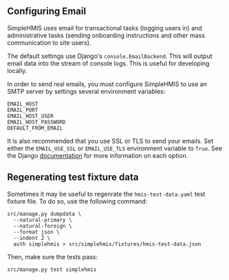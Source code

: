 Configuring Email
-----------------

SimpleHMIS uses email for transactional tasks (logging users in) and administrative tasks (sending onboarding instructions and other mass communication to site users).

The default settings use Django's `console.EmailBackend`. This will output email data into the stream of console logs. This is useful for developing locally.

In order to send real emails, you must configure SimpleHMIS to use an SMTP server by settings several environment variables:

    EMAIL_HOST
    EMAIL_PORT
    EMAIL_HOST_USER
    EMAIL_HOST_PASSWORD
    DEFAULT_FROM_EMAIL

It is also recommended that you use SSL or TLS to send your emails. Set either the `EMAIL_USE_SSL` or `EMAIL_USE_TLS` environment variable to `True`. See the Django [documentation](https://docs.djangoproject.com/en/1.8/ref/settings/#email-use-tls) for more information on each option.


Regenerating test fixture data
------------------------------

Sometimes it may be useful to regenrate the `hmis-test-data.yaml` test fixture file. To do so, use the following command:

    src/manage.py dumpdata \
      --natural-primary \
      --natural-foreign \
      --format json \
      --indent 2 \
      auth simplehmis > src/simplehmis/fixtures/hmis-test-data.json

Then, make sure the tests pass:

    src/manage.py test simplehmis
